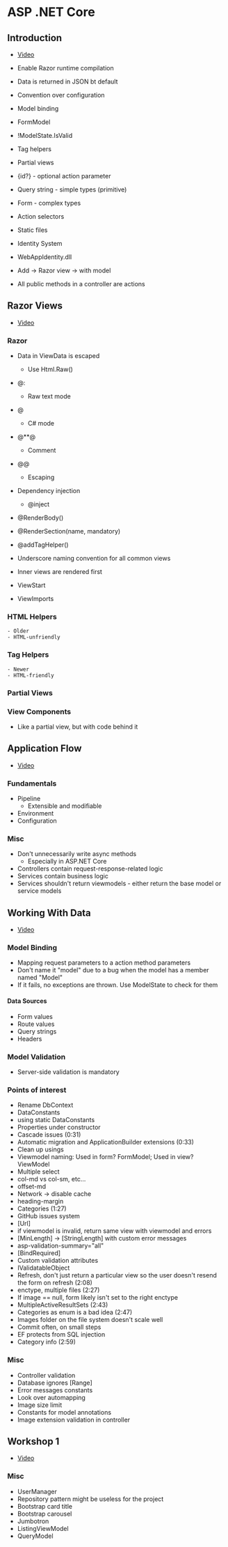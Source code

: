 # ASP .NET Core

## Introduction
- [Video](https://www.youtube.com/watch?v=pcQ-FpGxkTY)

- Enable Razor runtime compilation
- Data is returned in JSON bt default
- Convention over configuration
- Model binding
- FormModel
- !ModelState.IsValid
- Tag helpers
- Partial views
- {id?} - optional action parameter
- Query string - simple types (primitive)
- Form - complex types
- Action selectors
- Static files
- Identity System
- WebAppIdentity.dll
- Add -> Razor view -> with model
- All public methods in a controller are actions

## Razor Views
- [Video](https://www.youtube.com/watch?v=GgF9FO648oM)

### Razor
- Data in ViewData is escaped
    - Use Html.Raw()
- @:
    - Raw text mode
- @
    - C# mode
- @**@
    - Comment
- @@
    - Escaping
- Dependency injection
    - @inject

- @RenderBody()
- @RenderSection(name, mandatory)
- @addTagHelper()

- Underscore naming convention for all common views
- Inner views are rendered first
- ViewStart
- ViewImports

### HTML Helpers
    - Older
    - HTML-unfriendly

### Tag Helpers
    - Newer
    - HTML-friendly

### Partial Views

### View Components

- Like a partial view, but with code behind it

## Application Flow
- [Video](https://www.youtube.com/watch?v=Qqc5HmC4hUw)

### Fundamentals

- Pipeline
    - Extensible and modifiable
- Environment
- Configuration

### Misc

- Don't unnecessarily write async methods
    - Especially in ASP.NET Core
- Controllers contain request-response-related logic
- Services contain business logic
- Services shouldn't return viewmodels - either return the base model or service models

## Working With Data
- [Video](https://www.youtube.com/watch?v=nE5utQrOQiM)

### Model Binding

- Mapping request parameters to a action method parameters
- Don't name it "model" due to a bug when the model has a member named "Model"
- If it fails, no exceptions are thrown. Use ModelState to check for them

#### Data Sources

- Form values
- Route values
- Query strings
- Headers

### Model Validation

- Server-side validation is mandatory

### Points of interest

- Rename DbContext
- DataConstants
- using static DataConstants
- Properties under constructor
- Cascade issues (0:31)
- Automatic migration and ApplicationBuilder extensions (0:33)
- Clean up usings
- Viewmodel naming: Used in form? FormModel; Used in view? ViewModel
- Multiple select
- col-md vs col-sm, etc...
- offset-md
- Network -> disable cache
- heading-margin
- Categories (1:27)
- GitHub issues system
- \[Url\]
- if viewmodel is invalid, return same view with viewmodel and errors
- [MinLength] -> [StringLength] with custom error messages
- asp-validation-summary="all"
- [BindRequired]
- Custom validation attributes
- IValidatableObject
- Refresh, don't just return a particular view so the user doesn't resend the form on refresh (2:08)
- enctype, multiple files (2:27)
- If image == null, form likely isn't set to the right enctype
- MultipleActiveResultSets (2:43)
- Categories as enum is a bad idea (2:47)
- Images folder on the file system doesn't scale well
- Commit often, on small steps
- EF protects from SQL injection
- Category info (2:59)

### Misc

- Controller validation
- Database ignores \[Range\]
- Error messages constants
- Look over automapping
- Image size limit
- Constants for model annotations
- Image extension validation in controller

## Workshop 1
- [Video](https://www.youtube.com/watch?v=JbBNt-Oz1lM)

### Misc

- UserManager
- Repository pattern might be useless for the project
- Bootstrap card title
- Bootstrap carousel
- Jumbotron
- ListingViewModel
- QueryModel
